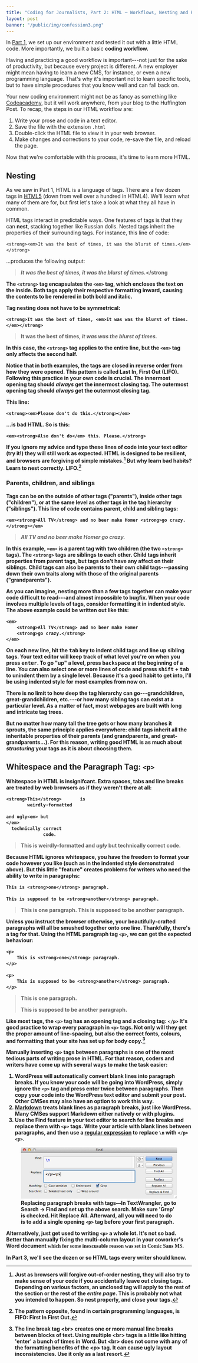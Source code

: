 ```yaml
---
title: "Coding for Journalists, Part 2: HTML — Workflows, Nesting and Paragraphs"
layout: post
banner: "/public/img/confession3.png"
---
```


In [Part 1](/2014/coding-for-journalists-p1/), we set up our environment and tested it out with a little HTML code. More importantly, we built a basic **coding workflow.**

Having and practicing a good workflow is important---not just for the sake of productivity, but because every project is different. A new employer might mean having to learn a new CMS, for instance, or even a new programming language. That's why it's important not to learn specific tools, but to have simple procedures that you know well and can fall back on.

<!--more-->

Your new coding environment might not be as fancy as something like [Codeacademy](http://www.codecademy.com), but it will work anywhere, from your blog to the Huffington Post. To recap, the steps in our HTML workflow are:

1. Write your prose and code in a text editor.
2. Save the file with the extension `.html`
3. Double-click the HTML file to view it in your web browser.
4. Make changes and corrections to your code, re-save the file, and reload the page.

Now that we're comfortable with this process, it's time to learn more HTML.

## Nesting

As we saw in Part 1, HTML is a language of tags. There are a few dozen tags in [HTML5](https://developer.mozilla.org/en/docs/Web/Guide/HTML/HTML5/HTML5_element_list) (down from well over a hundred in HTML4). We'll learn what many of them are for, but first let's take a look at what they all have in common.

HTML tags interact in predictable ways. One features of tags is that they can **nest**, stacking together like Russian dolls. Nested tags inherit the properties of their surrounding tags. For instance, this line of code:

    <strong><em>It was the best of times, it was the blurst of times.</em></strong>

...produces the following output:

><strong><em>It was the best of times, it was the blurst of times.</em></strong

The `<strong>` tag encapsulates the `<em>` tag, which encloses the text on the inside. Both tags apply their respective formatting inward, causing the contents to be rendered in both bold and italic.

Tag nesting does not have to be symmetrical:

    <strong>It was the best of times, <em>it was was the blurst of times.</em></strong>

><strong>It was the best of times, <em>it was was the blurst of times.</em></strong>

In this case, the `<strong>` tag applies to the entire line, but the `<em>` tag only affects the second half.

Notice that in both examples, the tags are closed in reverse order from how they were opened. This pattern is called **Last In, First Out (LIFO).** Following this practice in your own code is crucial. The innermost opening tag should *always* get the innermost closing tag. The outermost opening tag should *always* get the outermost closing tag.

This line:

    <strong><em>Please don't do this.</strong></em>

...is bad HTML. So is this:

    <em><strong>Also don't do</em> this. Please.</strong>

If you ignore my advice and type these lines of code into your text editor (try it!) they will still work as expected. HTML is designed to be resilient, and browsers are forgiving of simple mistakes.[^nesting] But why learn bad habits? Learn to nest correctly. **LIFO.**[^fifo]

### Parents, children, and siblings

Tags can be on the outside of other tags ("parents"), inside other tags ("children"), or at the same level as other tags in the tag hierarchy ("siblings"). This line of code contains parent, child and sibling tags:

    <em><strong>All TV</strong> and no beer make Homer <strong>go crazy.</strong></em>

><em><strong>All TV</strong> and no beer make Homer <strong>go crazy.</strong></em>

In this example, `<em>` is a parent tag with two children (the two `<strong>` tags). The `<strong>` tags are siblings to each other. Child tags inherit properties from parent tags, but tags don't have any affect on their siblings. Child tags can also be parents to their own child tags---passing down their own traits along with those of the original parents ("grandparents").

As you can imagine, nesting more than a few tags together can make your code  difficult to read---and almost impossible to bugfix. When your code involves multiple levels of tags, consider formatting it in **indented style.** The above example could be written out like this:

    <em>
        <strong>All TV</strong> and no beer make Homer
        <strong>go crazy.</strong>
    </em>

On each new line, hit the <kbd>tab</kbd> key to indent child tags and line up sibling tags. Your text editor will keep track of what level you're on when you press <kbd>enter</kbd>. To go "up" a level, press <kbd>backspace</kbd> at the beginning of a line. You can also select one or more lines of code and press <kbd>shift</kbd> + <kbd>tab</kbd> to unindent them by a single level. Because it's a good habit to get into, I'll be using indented style for most examples from now on.


There is no limit to how deep the tag hierarchy can go---grandchildren, great-grandchildren, etc.---or how many sibling tags can exist at a particular level. As a matter of fact, most webpages are built with long and intricate **tag trees.**

But no matter how many tall the tree gets or how many branches it sprouts, the same principle applies everywhere: child tags inherit all the inheritable properties of their parents (and grandparents, and great-grandparents...). For this reason, writing good HTML is as much about <em>structuring</em> your tags as it is about choosing them.


## Whitespace and the Paragraph Tag: `<p>`

Whitespace in HTML is insignifcant. Extra spaces, tabs and line breaks are treated by web browsers as if they weren't there at all:

    <strong>This</strong>       is
            weirdly-formatted

    and ugly<em> but
    </em>            
      technically correct
                  code.

<blockquote><strong>This</strong> is weirdly-formatted and <em>ugly</em> but technically correct code.</blockquote>

Because HTML ignores whitespace, you have the freedom to format your code however you like (such as in the indented style demonstrated above). But this little "feature" creates problems for writers who need the ability to write in paragraphs:

    This is <strong>one</strong> paragraph.

    This is supposed to be <strong>another</strong> paragraph.
  
<blockquote>This is <strong>one</strong> paragraph. This is supposed to be <strong>another</strong> paragraph.</blockquote>

Unless you instruct the browser otherwise, your beautifully-crafted  paragraphs will all be smushed together onto one line. Thankfully, there's a tag for that. Using the HTML **paragraph tag** `<p>`, we can get the expected behaviour:

    <p>
        This is <strong>one</strong> paragraph.
    </p>
    
    <p>
        This is supposed to be <strong>another</strong> paragraph.
    </p>

<blockquote><p>This is <strong>one</strong> paragraph.</p><p>This is supposed to be <strong>another</strong> paragraph.</p></blockquote>

Like most tags, the `<p>` tag has an opening tag and a closing tag: `</p>` It's good practice to wrap every paragraph in `<p>` tags. Not only will they get the proper amount of line-spacing, but also the correct fonts, colours, and formatting that your site has set up for body copy.[^br]

Manually inserting `<p>` tags between paragraphs is one of the most tedious parts of writing prose in HTML. For that reason, coders and writers have come up with several ways to make the task easier: 

1. **WordPress** will automatically convert blank lines into paragraph breaks. If you know your code will be going into WordPress, simply ignore the `<p>` tag and press enter twice between paragraphs. Then copy your code into the WordPress text editor and submit your post. Other CMSes may also have an option to work this way.
2. [Markdown](http://bywordapp.com/markdown/guide.html) treats blank lines as paragraph breaks, just like WordPress. Many CMSes support Markdown either natively or with plugins.
3. Use the **Find** feature in your text editor to search for line breaks and replace them with `<p>` tags. Write your article with blank lines between paragraphs, and then use a [regular expression](http://regex.bastardsbook.com) to replace `\n` with `</p><p>`.

<figure>
    <img src="/public/img/regexp.png">
    <figcaption><span class="elegant">Replacing paragraph breaks with tags&mdash;</span>In <strong>TextWrangler</strong>, go to <strong>Search -> Find</strong> and set up the above search. Make sure 'Grep' is checked. Hit <strong>Replace All</strong>. Afterward, all you will need to do is to add a single opening <code>&lt;p&gt;</code> tag before your first paragraph.</figcaption>
</figure>

Alternatively, just get used to writing `<p>` a whole lot. It's not so bad. Better than manually fixing the multi-column layout in your coworker's Word document <span style="font-family: 'comic sans ms'"><strong>which for some inexcusable reason was set in Comic Sans MS.</strong></span>

In Part 3, we'll see the dozen or so HTML tags every writer should know.

[^fifo]: The pattern opposite, found in certain programming languages, is FIFO: First In First Out.


[^nesting]: Just as browsers will forgive out-of-order nesting, they will also try to make sense of your code if you accidentally leave out closing tags. Depending on various factors, an unclosed tag will apply to the rest of the section or the rest of the *entire page*. This is probably not what you intended to happen. So nest properly, and close your tags.

[^br]: The **line break tag** &lt;br&gt; creates one or more manual line breaks between blocks of text. Using multiple &lt;br&gt; tags is a little like hitting 'enter' a bunch of times in Word. But &lt;br&gt; does not come with any of the formatting benefits of the &lt;p&gt; tag. It can cause ugly layout inconsistencies. Use it only as a last resort.